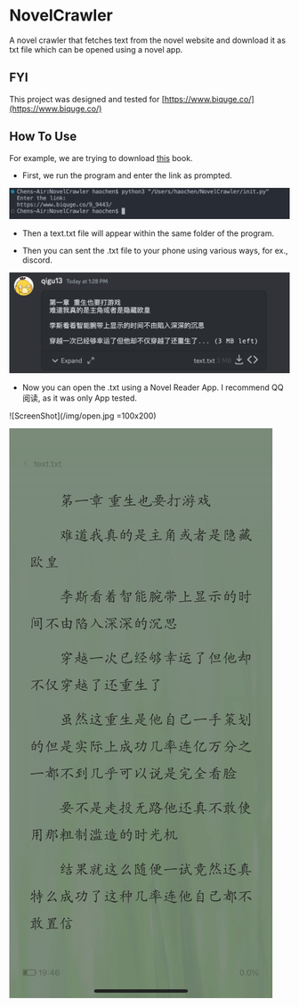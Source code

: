 # NovelCrawler

A novel crawler that fetches text from the novel website and download it as txt file which can be opened using a novel app. 

## FYI 

This project was designed and tested for [https://www.biquge.co/](https://www.biquge.co/)

## How To Use 

For example, we are trying to download [this](https://www.biquge.co/9_9443/) book. 

* First, we run the program and enter the link as prompted. 

![ScreenShot](/img/init.png)

* Then a text.txt file will appear within the same folder of the program. 

* Then you can sent the .txt file to your phone using various ways, for ex., discord. 

![ScreenShot](/img/discord.png)

* Now you can open the .txt using a Novel Reader App. I recommend QQ阅读, as it was only App tested. 

![ScreenShot](/img/open.jpg =100x200)

![ScreenShot](/img/read.PNG)

